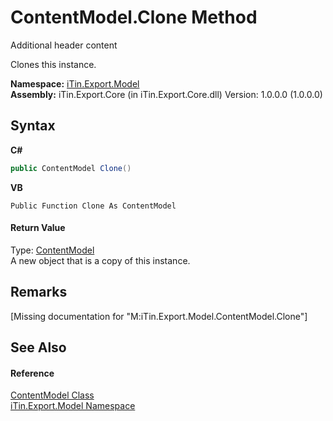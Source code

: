 # ContentModel.Clone Method 
Additional header content 

Clones this instance.

**Namespace:**&nbsp;<a href="N_iTin_Export_Model">iTin.Export.Model</a><br />**Assembly:**&nbsp;iTin.Export.Core (in iTin.Export.Core.dll) Version: 1.0.0.0 (1.0.0.0)

## Syntax

**C#**<br />
``` C#
public ContentModel Clone()
```

**VB**<br />
``` VB
Public Function Clone As ContentModel
```


#### Return Value
Type: <a href="T_iTin_Export_Model_ContentModel">ContentModel</a><br />A new object that is a copy of this instance.

## Remarks
\[Missing <remarks> documentation for "M:iTin.Export.Model.ContentModel.Clone"\]

## See Also


#### Reference
<a href="T_iTin_Export_Model_ContentModel">ContentModel Class</a><br /><a href="N_iTin_Export_Model">iTin.Export.Model Namespace</a><br />